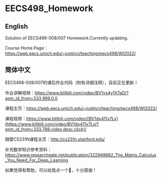 # EECS498_Homework

## English
Solution of EECS498-008/007 Homework.Currently updating.

Course Home Page：https://web.eecs.umich.edu/~justincj/teaching/eecs498/WI2022/ 


## 简体中文
EECS498-008/007的课后作业代码（附有详细注释），目前正在更新！

作业讲解视频：https://www.bilibili.com/video/BV1vs4y1X7aD/?spm_id_from=333.999.0.0

课程主页：https://web.eecs.umich.edu/~justincj/teaching/eecs498/WI2022/ 

课程视频：https://www.bilibili.com/video/[BV1dv411v7Ly](https://www.bilibili.com/video/BV1dv411v7Ly/?spm_id_from=333.788.video.desc.click)/ 

隔壁CS231N课程主页：http://cs231n.stanford.edu/ 

补充数学知识参考资料：https://www.researchgate.net/publication/322949882_The_Matrix_Calculus_You_Need_For_Deep_Learning

如果觉得有帮助，可以给我点一个🌟，十分感谢！